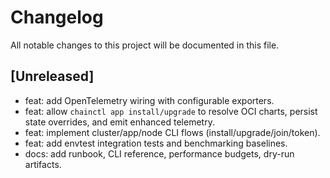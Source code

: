 # Changelog

All notable changes to this project will be documented in this file.

## [Unreleased]
- feat: add OpenTelemetry wiring with configurable exporters.
- feat: allow `chainctl app install/upgrade` to resolve OCI charts, persist state overrides, and emit enhanced telemetry.
- feat: implement cluster/app/node CLI flows (install/upgrade/join/token).
- feat: add envtest integration tests and benchmarking baselines.
- docs: add runbook, CLI reference, performance budgets, dry-run artifacts.
